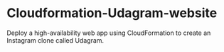 # Cloudformation-Udagram-website
Deploy a high-availability web app using CloudFormation to create an Instagram clone called Udagram.
